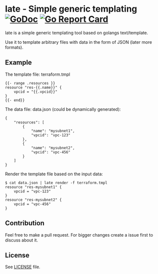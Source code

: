 # late - Simple generic templating [![GoDoc](https://godoc.org/github.com/blang/late?status.svg)](https://godoc.org/github.com/blang/late) [![Go Report Card](https://goreportcard.com/badge/github.com/blang/late)](https://goreportcard.com/report/github.com/blang/late)

late is a simple generic templating tool based on golangs text/template.

Use it to template arbitrary files with data in the form of JSON (later more formats).

## Example

The template file: terraform.tmpl
```
{{- range .resources }}
resource "res-{{.name}}" {
    vpcid = "{{.vpcid}}"
}
{{- end}}
```


The data file: data.json (could be dynamically generated):
```
{
    "resources": [
        {
            "name": "mysubnet1",
            "vpcid": "vpc-123"
        },
        {
            "name": "mysubnet2",
            "vpcid": "vpc-456"
        }
    ]
}
```

Render the template file based on the input data:
```
$ cat data.json | late render -f terraform.tmpl
resource "res-mysubnet1" {
    vpcid = "vpc-123"
}
resource "res-mysubnet2" {
    vpcid = "vpc-456"
}
```

Contribution
-----

Feel free to make a pull request. For bigger changes create a issue first to discuss about it.


License
-----

See [LICENSE](LICENSE) file.
